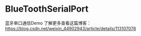 # BlueToothSerialPort

蓝牙串口通信Demo
了解更多查看这篇博客：
https://blog.csdn.net/weixin_44902943/article/details/113107078
